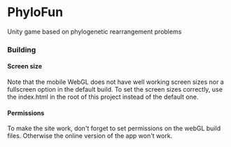 # PhyloFun
 Unity game based on phylogenetic rearrangement problems


### Building


#### Screen size
Note that the mobile WebGL does not have well working screen sizes nor a fullscreen option in the default build. To set the screen sizes correctly, use the index.html in the root of this project instead of the default one.

#### Permissions
To make the site work, don't forget to set permissions on the webGL build files. Otherwise the online version of the app won't work.
